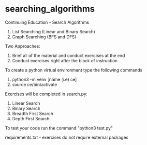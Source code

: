# searching_algorithms
Continuing Education - Search Algorithms
1. List Searching (Linear and Binary Search)
2. Graph Searching (BFS and DFS)

Two Approaches:
1. Brief all of the material and conduct exercises at the end
2. Conduct exercises right after the block of instruction

To create a python virtual environment type the following commands <br/>
1. python3 -m venv [name (i.e) ce] <br/>
2. source ce/bin/activate

Exercises will be completed in search.py:
1. Linear Search
2. Binary Search
3. Breadth First Search
4. Depth First Search

To test your code run the command "python3 test.py"

requirements.txt - exercises do not require external packages
